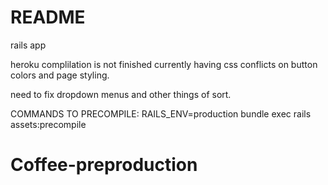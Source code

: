 # README

rails app

heroku complilation is not finished currently having css conflicts on button colors and page styling.

need to fix dropdown menus and other things of sort.

COMMANDS TO PRECOMPILE:
RAILS_ENV=production bundle exec rails assets:precompile

# Coffee-preproduction
